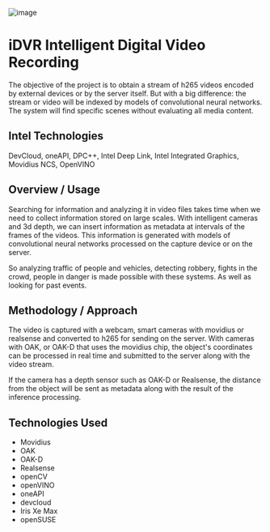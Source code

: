 ![image](https://github.com/cabelo/idvr/assets/675645/745cdd0e-4c72-40ef-89e1-6095239c3d83)


# iDVR Intelligent Digital Video Recording
The objective of the project is to obtain a stream of h265 videos encoded by external devices or by the server itself. But with a big difference: the stream or video will be indexed by models of convolutional neural networks. The system will find specific scenes without evaluating all media content.

## Intel Technologies
DevCloud, oneAPI, DPC++, Intel Deep Link, Intel Integrated Graphics, Movidius NCS, OpenVINO

## Overview / Usage
Searching for information and analyzing it in video files takes time when we need to collect information stored on large scales. With intelligent cameras and 3d depth, we can insert information as metadata at intervals of the frames of the videos. This information is generated with models of convolutional neural networks processed on the capture device or on the server.

So analyzing traffic of people and vehicles, detecting robbery, fights in the crowd, people in danger is made possible with these systems. As well as looking for past events.

## Methodology / Approach
The video is captured with a webcam, smart cameras with movidius or realsense and converted to h265 for sending on the server. With cameras with OAK, or OAK-D that uses the movidius chip, the object's coordinates can be processed in real time and submitted to the server along with the video stream.

​If the camera has a depth sensor such as OAK-D or Realsense, the distance from the object will be sent as metadata along with the result of the inference processing.

## Technologies Used
- Movidius
- OAK
- OAK-D
- Realsense
- openCV
- openVINO
- oneAPI
- devcloud
- Iris Xe Max
- openSUSE
